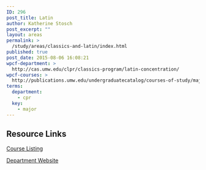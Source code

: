 ```yaml
---
ID: 296
post_title: Latin
author: Katherine Stosch
post_excerpt: ""
layout: areas
permalink: >
  /study/areas/classics-and-latin/index.html
published: true
post_date: 2015-08-06 16:08:21
wpcf-department: >
  http://cas.umw.edu/clpr/classics-program/latin-concentration/
wpcf-courses: >
  http://publications.umw.edu/undergraduatecatalog/courses-of-study/majors/latn/
terms:
  department:
    - cpr
  key:
    - major
---
```


<!-- Types Custom Fields: -->

<!-- resource-links -->
## Resource Links

<!-- courses -->
[Course Listing](http://publications.umw.edu/undergraduatecatalog/courses-of-study/majors/latn/)

<!-- End courses -->


<!-- department -->
[Department Website](http://cas.umw.edu/clpr/classics-program/latin-concentration/)

<!-- End department -->

<!-- End resource-links -->

<!-- End Types Custom Fields -->